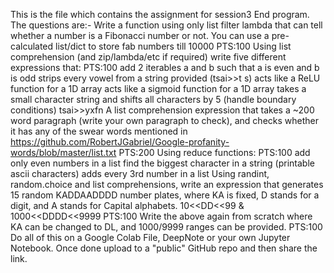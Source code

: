 This is the file which contains the assignment for session3 End program. 
The questions are:-
Write a function using only list filter lambda that can tell whether a number is a Fibonacci number or not. You can use a pre-calculated list/dict to store fab numbers till 10000 PTS:100
Using list comprehension (and zip/lambda/etc if required) write five different expressions that: PTS:100
add 2 iterables a and b such that a is even and b is odd
strips every vowel from a string provided (tsai>>t s)
acts like a ReLU function for a 1D array
acts like a sigmoid function for a 1D array
takes a small character string and shifts all characters by 5 (handle boundary conditions) tsai>>yxfn
A list comprehension expression that takes a ~200 word paragraph (write your own paragraph to check), and checks whether it has any of the swear words mentioned in https://github.com/RobertJGabriel/Google-profanity-words/blob/master/list.txt PTS:200
Using reduce functions: PTS:100
add only even numbers in a list
find the biggest character in a string (printable ascii characters)
adds every 3rd number in a list
Using randint, random.choice and list comprehensions, write an expression that generates 15 random KADDAADDDD number plates, where KA is fixed, D stands for a digit, and A stands for Capital alphabets. 10<<DD<<99 & 1000<<DDDD<<9999 PTS:100
Write the above again from scratch where KA can be changed to DL, and 1000/9999 ranges can be provided.  PTS:100
Do all of this on a Google Colab File, DeepNote or your own Jupyter Notebook. Once done upload to a "public" GitHub repo and then share the link. 
